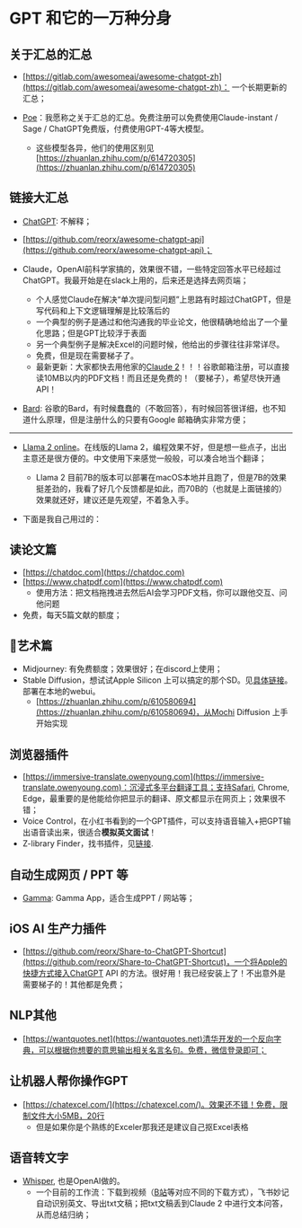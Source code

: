 # GPT 和它的一万种分身


## 关于汇总的汇总

- [https://gitlab.com/awesomeai/awesome-chatgpt-zh](https://gitlab.com/awesomeai/awesome-chatgpt-zh)： 一个长期更新的汇总；

- [Poe](https://poe.com/)：我愿称之关于汇总的汇总。免费注册可以免费使用Claude-instant / Sage / ChatGPT免费版，付费使用GPT-4等大模型。
    - 这些模型各异，他们的使用区别见[https://zhuanlan.zhihu.com/p/614720305](https://zhuanlan.zhihu.com/p/614720305)
## 链接大汇总

- [ChatGPT](https://chat.openai.com/): 不解释；

- [https://github.com/reorx/awesome-chatgpt-api](https://github.com/reorx/awesome-chatgpt-api)；

- Claude，OpenAI前科学家搞的，效果很不错，一些特定回答水平已经超过ChatGPT。我最开始是在slack上用的，后来还是选择去网页端；
  - 个人感觉Claude在解决“单次提问型问题”上思路有时超过ChatGPT，但是写代码和上下文逻辑理解是比较落后的
  - 一个典型的例子是通过和他沟通我的毕业论文，他很精确地给出了一个量化思路；但是GPT比较浮于表面
  - 另一个典型例子是解决Excel的问题时候，他给出的步骤往往非常详尽。
  - 免费，但是现在需要梯子了。
  - 最新更新：大家都快去用他家的[Claude 2](https://claude.ai/chats)！！！谷歌邮箱注册，可以直接读10MB以内的PDF文档！而且还是免费的！（要梯子），希望尽快开通API！

- [Bard](https://bard.google.com/): 谷歌的Bard，有时候蠢蠢的（不敢回答），有时候回答很详细，也不知道什么原理，但是注册什么的只要有Google 邮箱确实非常方便；

--------------

- [Llama 2 online](https://huggingface.co/chat/)。在线版的Llama 2，编程效果不好，但是想一些点子，出出主意还是很方便的。中文使用下来感觉一般般，可以凑合地当个翻译；
    - Llama 2 目前7B的版本可以部署在macOS本地并且跑了，但是7B的效果挺差劲的，我看了好几个反馈都是如此，而70B的（也就是上面链接的）效果就还好，建议还是先观望，不着急入手。

- 下面是我自己用过的：

## 读论文篇

- [https://chatdoc.com](https://chatdoc.com)
- [https://www.chatpdf.com](https://www.chatpdf.com)
    - 使用方法：把文档拖拽进去然后AI会学习PDF文档，你可以跟他交互、问他问题
- 免费，每天5篇文献的额度；
 
## 🎨艺术篇

- Midjourney: 有免费额度；效果很好；在discord上使用；
- Stable Diffusion，想试试Apple Silicon 上可以搞定的那个SD。见[具体链接](./StableDiffusion.md)。部署在本地的webui。
  - [https://zhuanlan.zhihu.com/p/610580694](https://zhuanlan.zhihu.com/p/610580694)，从Mochi Diffusion 上手开始实现

## 浏览器插件

- [https://immersive-translate.owenyoung.com](https://immersive-translate.owenyoung.com)：沉浸式多平台翻译工具；支持Safari, Chrome, Edge，最重要的是他能给你把显示的翻译、原文都显示在网页上；效果很不错；
- Voice Control，在小红书看到的一个GPT插件，可以支持语音输入+把GPT输出语音读出来，很适合**模拟英文面试**！
- Z-library Finder，找书插件，见[链接](../../Study/Swift/FindBooks.md).

## 自动生成网页 / PPT 等 
- [Gamma](https://gamma.app/): Gamma App，适合生成PPT / 网站等；

## iOS AI 生产力插件

- [https://github.com/reorx/Share-to-ChatGPT-Shortcut](https://github.com/reorx/Share-to-ChatGPT-Shortcut)，一个将Apple的快捷方式接入ChatGPT API 的方法。很好用！我已经安装上了！不出意外是需要梯子的！其他都是免费；


## NLP其他

- [https://wantquotes.net](https://wantquotes.net)清华开发的一个反向字典，可以根据你想要的意思输出相关名言名句。免费，微信登录即可；


## 让机器人帮你操作GPT

- [https://chatexcel.com/](https://chatexcel.com/)。效果还不错！免费，限制文件大小5MB，20行
  - 但是如果你是个熟练的Exceler那我还是建议自己抠Excel表格



## 语音转文字

- [Whisper](https://github.com/openai/whisper), 也是OpenAI做的。
    - 一个目前的工作流：下载到视频（[B站](https://xbeibeix.com/api/bilibili/)等对应不同的下载方式），飞书妙记自动识别英文、导出txt文稿；把txt文稿丢到Claude 2 中进行文本问答，从而总结归纳；